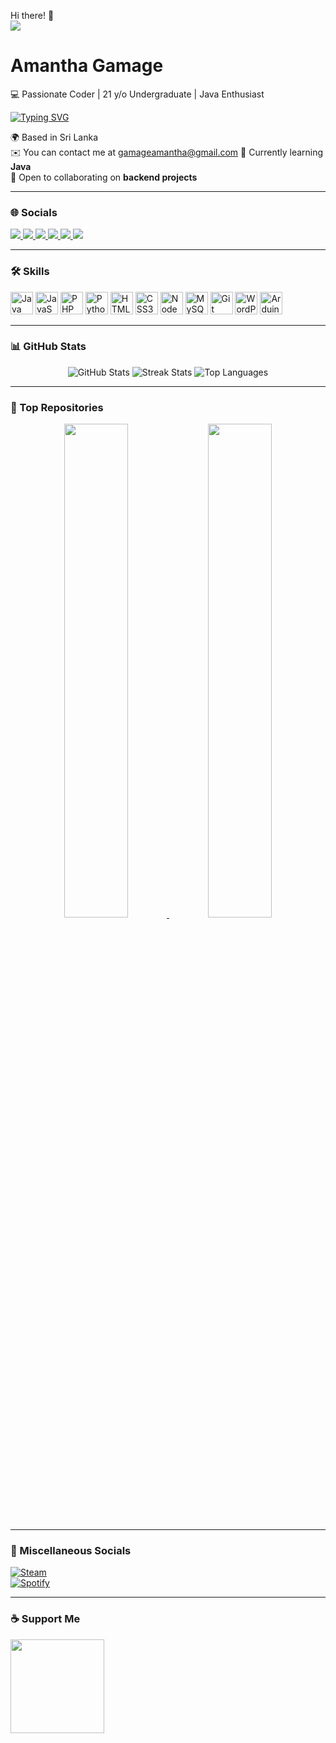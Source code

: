 Hi there! 👋  
![](https://user-images.githubusercontent.com/18350557/176309783-0785949b-9127-417c-8b55-ab5a4333674e.gif)  

# Amantha Gamage  
💻 Passionate Coder | 21 y/o Undergraduate | Java Enthusiast  

[![Typing SVG](https://readme-typing-svg.herokuapp.com?font=Fira+Code&size=24&pause=1000&color=10B981&width=435&lines=Hi+there!+I'm+Amantha+Gamage;Passionate+about+Coding;Learning+Java+%26+Backend+Dev)](https://git.io/typing-svg)

🌍  Based in Sri Lanka  
✉️  You can contact me at [gamageamantha@gmail.com](mailto:gamageamantha@gmail.com)
🧠  Currently learning **Java**  
🤝  Open to collaborating on **backend projects**  

---

### 🌐 Socials
<p align="left">
  <a href="https://discord.com/users/472797200028794912" target="_blank">
    <img src="https://img.shields.io/badge/Discord-%235865F2.svg?style=for-the-badge&logo=discord&logoColor=white"/>
  </a>
  <a href="https://www.facebook.com/ami.gamage.69" target="_blank">
    <img src="https://img.shields.io/badge/Facebook-%231877F2.svg?style=for-the-badge&logo=facebook&logoColor=white"/>
  </a>
  <a href="https://www.github.com/AmiChanDev" target="_blank">
    <img src="https://img.shields.io/badge/GitHub-%23121011.svg?style=for-the-badge&logo=github&logoColor=white"/>
  </a>
  <a href="https://www.instagram.com/amichan6.9" target="_blank">
    <img src="https://img.shields.io/badge/Instagram-%23E4405F.svg?style=for-the-badge&logo=instagram&logoColor=white"/>
  </a>
  <a href="https://www.linkedin.com/in/amantha-gamage-367955257" target="_blank">
    <img src="https://img.shields.io/badge/LinkedIn-%230A66C2.svg?style=for-the-badge&logo=linkedin&logoColor=white"/>
  </a>
  <a href="https://www.youtube.com/@AmiG" target="_blank">
    <img src="https://img.shields.io/badge/YouTube-%23FF0000.svg?style=for-the-badge&logo=youtube&logoColor=white"/>
  </a>
</p>

---

### 🛠 Skills
<p align="left">
  <img src="https://raw.githubusercontent.com/danielcranney/readme-generator/main/public/icons/skills/java-colored.svg" width="36" height="36" alt="Java"/>
  <img src="https://raw.githubusercontent.com/danielcranney/readme-generator/main/public/icons/skills/javascript-colored.svg" width="36" height="36" alt="JavaScript"/>
  <img src="https://raw.githubusercontent.com/danielcranney/readme-generator/main/public/icons/skills/php-colored.svg" width="36" height="36" alt="PHP"/>
  <img src="https://raw.githubusercontent.com/danielcranney/readme-generator/main/public/icons/skills/python-colored.svg" width="36" height="36" alt="Python"/>
  <img src="https://raw.githubusercontent.com/danielcranney/readme-generator/main/public/icons/skills/html5-colored.svg" width="36" height="36" alt="HTML5"/>
  <img src="https://raw.githubusercontent.com/danielcranney/readme-generator/main/public/icons/skills/css3-colored.svg" width="36" height="36" alt="CSS3"/>
  <img src="https://raw.githubusercontent.com/danielcranney/readme-generator/main/public/icons/skills/nodejs-colored.svg" width="36" height="36" alt="NodeJS"/>
  <img src="https://raw.githubusercontent.com/danielcranney/readme-generator/main/public/icons/skills/mysql-colored.svg" width="36" height="36" alt="MySQL"/>
  <img src="https://raw.githubusercontent.com/danielcranney/readme-generator/main/public/icons/skills/git-colored.svg" width="36" height="36" alt="Git"/>
  <img src="https://raw.githubusercontent.com/danielcranney/readme-generator/main/public/icons/skills/wordpress-colored.svg" width="36" height="36" alt="WordPress"/>
  <img src="https://raw.githubusercontent.com/danielcranney/readme-generator/main/public/icons/skills/arduino-colored.svg" width="36" height="36" alt="Arduino"/>
</p>

---

### 📊 GitHub Stats
<p align="center">
  <img src="https://github-readme-stats.vercel.app/api?username=AmiChanDev&show_icons=true&theme=radical" alt="GitHub Stats"/>
  <img src="https://github-readme-streak-stats.herokuapp.com/?user=AmiChanDev&theme=radical" alt="Streak Stats"/>
  <img src="https://github-readme-stats.vercel.app/api/top-langs/?username=AmiChanDev&layout=compact&theme=radical" alt="Top Languages"/>
</p>

---

### 📌 Top Repositories
<p align="center">
  <a href="https://github.com/AmiChanDev/pythonBank-With-GUI">
    <img width="45%" src="https://github-readme-stats.vercel.app/api/pin/?username=AmiChanDev&repo=pythonBank-With-GUI&theme=radical"/>
  </a>
  <a href="https://github.com/AmiChanDev/eshop_project">
    <img width="45%" src="https://github-readme-stats.vercel.app/api/pin/?username=AmiChanDev&repo=eshop_project&theme=radical"/>
  </a>
</p>

---

### 🎵 Miscellaneous Socials
[![Steam](https://img.shields.io/badge/Steam-000000.svg?style=for-the-badge&logo=steam&logoColor=white)](https://steamcommunity.com/id/amichan69/)  
[![Spotify](https://img.shields.io/badge/Spotify-1ED760.svg?style=for-the-badge&logo=spotify&logoColor=white)](https://open.spotify.com/user/31relo55kt6bx5eorjfab5htuqsu?si=e41d6354f45a4a3f)

---

### ☕ Support Me
<a href="https://www.buymeacoffee.com/AmiChan">
  <img src="https://cdn.buymeacoffee.com/buttons/v2/default-yellow.png" width="150"/>
</a>
